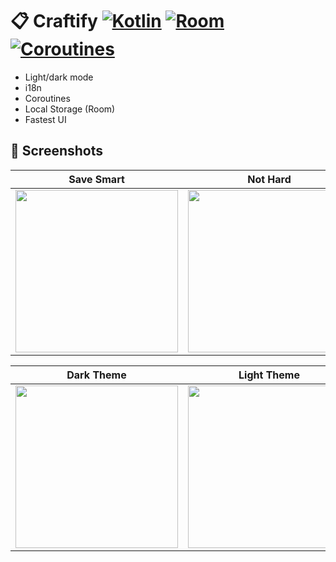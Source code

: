 # 📋 Craftify [![Kotlin](https://img.shields.io/badge/Kotlin-Language-purple.svg)](https://shields.io/) [![Room](https://img.shields.io/badge/Room-Database-blue.svg)](https://shields.io/) [![Coroutines](https://img.shields.io/badge/Coroutines-Async-red.svg)](https://shields.io/)

- Light/dark mode
- i18n
- Coroutines
- Local Storage (Room)
- Fastest UI


## 📸 Screenshots
| **Save Smart**  | **Not Hard** | **Notes** |
| ------------ | ----------- | ----------------|
<img src="https://github.com/yunusemreyakisan/craftify-app/assets/116274664/4ba5e9f4-6de3-4e37-adf9-e6c4853af41e" width="260">| <img src="https://github.com/yunusemreyakisan/craftify-app/assets/116274664/d6521da8-04d3-4c0a-90a4-5bbde83ef657" width="260">| <img src="https://github.com/yunusemreyakisan/craftify-app/assets/116274664/c94c7e6f-0a6a-48a2-905d-0a08d3b91533" width="260"> |


| **Dark Theme**  | **Light Theme** | **Create** |
| ------------ | ----------- | ----------------|
<img src="https://github.com/yunusemreyakisan/craftify-app/assets/116274664/b0b0804a-71f2-4c3a-ae2c-4ceda646f9e0" width="260">| <img src="https://github.com/yunusemreyakisan/craftify-app/assets/116274664/2dcfcf53-6278-42de-9b05-9e15baf5baa9" width="260">| <img src="https://github.com/yunusemreyakisan/craftify-app/assets/116274664/ffbb48f2-bf4b-4cc9-a9a9-0ad4c36674d2" width="260"> |
